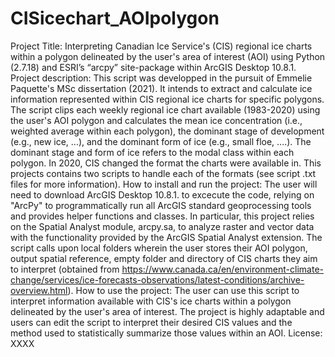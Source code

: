 # CISicechart_AOIpolygon
Project Title: Interpreting Canadian Ice Service's (CIS) regional ice charts within a polygon delineated by the user's area of interest (AOI) using Python (2.7.18) and ESRI’s “arcpy” site-package within ArcGIS Desktop 10.8.1.
Project description:  This script was developped in the pursuit of Emmelie Paquette's MSc dissertation (2021). It intends to extract and calculate ice information represented within CIS regional ice charts for specific polygons.  The script clips each weekly regional ice chart available (1983-2020) using the user's AOI polygon and calculates the mean ice concentration (i.e., weighted average within each polygon), the dominant stage of development (e.g., new ice, ...), and the dominant form of ice (e.g., small floe, ....). The dominant stage and form of ice refers to the modal class within each polygon. In 2020, CIS changed the format the charts were available in. This projects contains two scripts to handle each of the formats (see script .txt files for more information). 
How to install and run the project: The user will need to download ArcGIS Desktop 10.8.1. to excecute the code, relying on "ArcPy" to programmatically run all ArcGIS standard geoprocessing tools and provides helper functions and classes. In particular, this project relies on the Spatial Analyst module, arcpy.sa, to analyze raster and vector data with the functionality provided by the ArcGIS Spatial Analyst extension. The script calls upon local folders wherein the user stores their AOI polygon, output spatial reference, empty folder and directory of CIS charts they aim to interpret (obtained from https://www.canada.ca/en/environment-climate-change/services/ice-forecasts-observations/latest-conditions/archive-overview.html). 
How to use the project: The user can use this script to interpret information available with CIS's ice charts within a polygon delineated by the user's area of interest. The project is highly adaptable and users can edit the script to interpret their desired CIS values and the method used to statistically summarize those values within an AOI. 
License: XXXX 
